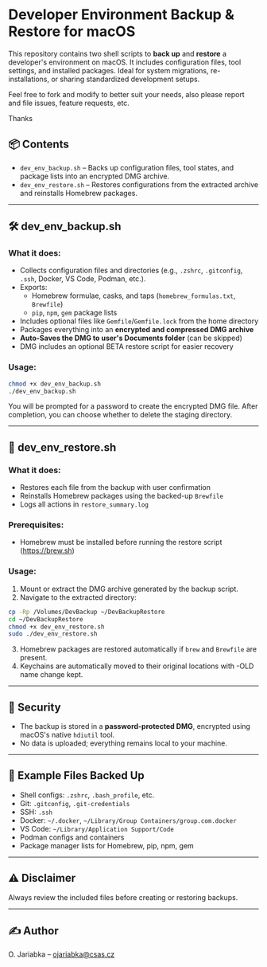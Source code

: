 # Developer Environment Backup & Restore for macOS

This repository contains two shell scripts to **back up** and **restore** a developer's environment on macOS. It includes configuration files, tool settings, and installed packages. Ideal for system migrations, re-installations, or sharing standardized development setups.

Feel free to fork and modify to better suit your needs, also please report and file issues, feature requests, etc. 

Thanks

## 📦 Contents

- `dev_env_backup.sh` – Backs up configuration files, tool states, and package lists into an encrypted DMG archive.
- `dev_env_restore.sh` – Restores configurations from the extracted archive and reinstalls Homebrew packages.

---

## 🛠️ dev_env_backup.sh

### What it does:

- Collects configuration files and directories (e.g., `.zshrc`, `.gitconfig`, `.ssh`, Docker, VS Code, Podman, etc.).
- Exports:
  - Homebrew formulae, casks, and taps (`homebrew_formulas.txt`, `Brewfile`)
  - `pip`, `npm`, `gem` package lists
- Includes optional files like `Gemfile`/`Gemfile.lock` from the home directory
- Packages everything into an **encrypted and compressed DMG archive**
- **Auto-Saves the DMG to user's Documents folder** (can be skipped)
- DMG includes an optional BETA restore script for easier recovery

### Usage:

```zsh
chmod +x dev_env_backup.sh
./dev_env_backup.sh
```

You will be prompted for a password to create the encrypted DMG file. After completion, you can choose whether to delete the staging directory.

---

## 🔁 dev_env_restore.sh

### What it does:

- Restores each file from the backup with user confirmation
- Reinstalls Homebrew packages using the backed-up `Brewfile`
- Logs all actions in `restore_summary.log`

### Prerequisites:

- Homebrew must be installed before running the restore script (https://brew.sh)

### Usage:

1. Mount or extract the DMG archive generated by the backup script.
2. Navigate to the extracted directory:

```zsh
cp -Rp /Volumes/DevBackup ~/DevBackupRestore
cd ~/DevBackupRestore
chmod +x dev_env_restore.sh
sudo ./dev_env_restore.sh
```

3. Homebrew packages are restored automatically if `brew` and `Brewfile` are present.
4. Keychains are automatically moved to their original locations with -OLD name change kept. 

---

## 🔐 Security

- The backup is stored in a **password-protected DMG**, encrypted using macOS's native `hdiutil` tool.
- No data is uploaded; everything remains local to your machine.

---

## 📁 Example Files Backed Up

- Shell configs: `.zshrc`, `.bash_profile`, etc.
- Git: `.gitconfig`, `.git-credentials`
- SSH: `.ssh`
- Docker: `~/.docker`, `~/Library/Group Containers/group.com.docker`
- VS Code: `~/Library/Application Support/Code`
- Podman configs and containers
- Package manager lists for Homebrew, pip, npm, gem

---

## ⚠️ Disclaimer

Always review the included files before creating or restoring backups.

---

## ✍️ Author

O. Jariabka – [ojariabka@csas.cz](mailto:ojariabka@csas.cz)
